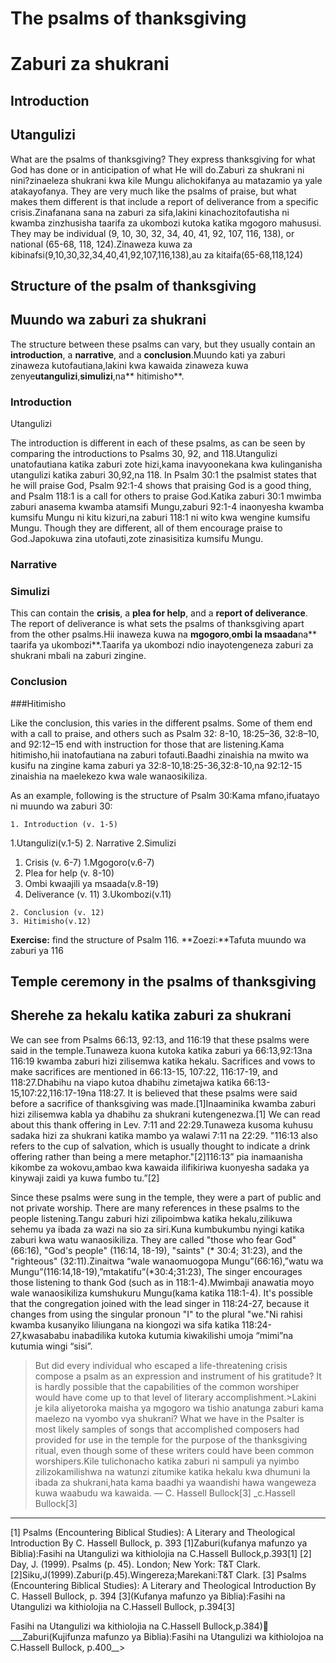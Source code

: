 # The psalms of thanksgiving
#  Zaburi za shukrani

## Introduction
## Utangulizi


What are the psalms of thanksgiving? They express thanksgiving for what God has done or in anticipation of what He will do.Zaburi za shukrani ni nini?zinaeleza shukrani kwa kile Mungu alichokifanya au matazamio ya yale atakayofanya. They are very much like the psalms of praise, but what makes them different is that include a report of deliverance from a specific crisis.Zinafanana sana na zaburi za sifa,lakini kinachozitofautisha ni kwamba zinzhusisha taarifa za ukombozi kutoka katika mgogoro mahususi. They may be individual (9, 10, 30, 32, 34, 40, 41, 92, 107, 116, 138), or national (65-68, 118, 124).Zinaweza kuwa za kibinafsi(9,10,30,32,34,40,41,92,107,116,138),au za kitaifa(65-68,118,124)

## Structure of the psalm of thanksgiving
## Muundo wa zaburi za shukrani

The structure between these psalms can vary, but they usually contain an **introduction**, a **narrative**, and a **conclusion**.Muundo kati ya zaburi zinaweza kutofautiana,lakini kwa kawaida zinaweza kuwa zenye**utangulizi**,**simulizi**,na** hitimisho**.

### Introduction
Utangulizi

The introduction is different in each of these psalms, as can be seen by comparing the introductions to Psalms 30, 92, and 118.Utangulizi unatofautiana katika zaburi zote hizi,kama inavyoonekana kwa kulinganisha utangulizi katika zaburi 30,92,na 118. In Psalm 30:1 the psalmist states that he will praise God, Psalm 92:1-4 shows that praising God is a good thing, and Psalm 118:1 is a call for others to praise God.Katika zaburi 30:1 mwimba zaburi anasema kwamba atamsifi Mungu,zaburi 92:1-4 inaonyesha kwamba kumsifu Mungu ni kitu kizuri,na zaburi 118:1 ni wito kwa wengine kumsifu Mungu. Though they are different, all of them encourage praise to God.Japokuwa zina utofauti,zote zinasisitiza kumsifu Mungu.

### Narrative
### Simulizi

This can contain the **crisis**, a **plea for help**, and a **report of deliverance**. The report of deliverance is what sets the psalms of thanksgiving apart from the other psalms.Hii inaweza kuwa na **mgogoro**,**ombi la msaada**na** taarifa ya ukombozi**.Taarifa ya ukombozi ndio inayotengeneza zaburi za shukrani mbali na zaburi zingine.

### Conclusion
###Hitimisho

Like the conclusion, this varies in the different psalms. Some of them end with a call to praise, and others such as Psalm 32: 8-10, 18:25–36, 32:8–10, and 92:12–15 end with instruction for those that are listening.Kama hitimisho,hii inatofautiana na zaburi tofauti.Baadhi zinaishia na mwito wa kusifu na zingine kama zaburi ya 32:8-10,18:25-36,32:8-10,na 92:12-15 zinaishia na maelekezo kwa wale wanaosikiliza.

As an example, following is the structure of Psalm 30:Kama mfano,ifuatayo ni muundo wa zaburi 30:

    1. Introduction (v. 1-5)
1.Utangulizi(v.1-5)
2. Narrative
2.Simulizi
  1. Crisis (v. 6-7)
1.Mgogoro(v.6-7)
  2. Plea for help (v. 8-10)
2. Ombi kwaajili ya msaada(v.8-19)
  3. Deliverance (v. 11)
3.Ukombozi(v.11)

    2. Conclusion (v. 12)
    3. Hitimisho(v.12)

**Exercise:** find the structure of Psalm 116.
**Zoezi:**Tafuta muundo wa zaburi ya 116

## Temple ceremony in the psalms of thanksgiving
## Sherehe za hekalu katika zaburi za shukrani

We can see from Psalms 66:13, 92:13, and 116:19 that these psalms were said in the temple.Tunaweza kuona kutoka katika zaburi ya 66:13,92:13na 116:19 kwamba zaburi hizi zilisemwa katika hekalu. Sacrifices and vows to make sacrifices are mentioned in 66:13-15, 107:22, 116:17-19, and 118:27.Dhabihu na viapo kutoa dhabihu zimetajwa katika 66:13-15,107:22,116:17-19na 118:27. It is believed that these psalms were said before a sacrifice of thanksgiving was made.[1]Inaaminika kwamba zaburi hizi zilisemwa kabla ya dhabihu za shukrani kutengenezwa.[1] We can read about this thank offering in Lev. 7:11 and 22:29.Tunaweza kusoma kuhusu sadaka hizi za shukrani katika mambo ya walawi 7:11 na 22:29. "116:13 also refers to the cup of salvation, which is usually thought to indicate a drink offering rather than being a mere metaphor."[2]116:13” pia inamaanisha kikombe za wokovu,ambao kwa kawaida ilifikiriwa kuonyesha sadaka ya kinywaji zaidi ya kuwa fumbo tu.”[2]

Since these psalms were sung in the temple, they were a part of public and not private worship. There are many references in these psalms to the people listening.Tangu zaburi hizi zilipoimbwa katika hekalu,zilikuwa sehemu ya ibada za wazi na sio za siri.Kuna kumbukumbu nyingi katika zaburi kwa watu wanaosikiliza. They are called "those who fear God" (66:16), "God's people" (116:14, 18-19), "saints" (* 30:4; 31:23), and the "righteous" (32:11).Zinaitwa “wale wanaomuogopa Mungu”(66:16),”watu wa Mungu”(116:14,18-19),”mtakatifu”(*30:4;31:23), The singer encourages those listening to thank God (such as in 118:1-4).Mwimbaji anawatia moyo wale wanaosikiliza kumshukuru Mungu(kama katika 118:1-4). It's possible that the congregation joined with the lead singer in 118:24-27, because it changes from using the singular pronoun "I" to the plural "we."Ni rahisi kwamba kusanyiko liliungana na kiongozi wa sifa katika 118:24-27,kwasababu inabadilika kutoka kutumia kiwakilishi umoja “mimi”na kutumia wingi “sisi”.

> But did every individual who escaped a life-threatening crisis compose a psalm as an expression and instrument of his gratitude? It is hardly possible that the capabilities of the common worshiper would have come up to that level of literary accomplishment.>Lakini je kila aliyetoroka maisha ya mgogoro wa tishio anatunga zaburi kama maelezo na vyombo vya shukrani? What we have in the Psalter is most likely samples of songs that accomplished composers had provided for use in the temple for the purpose of the thanksgiving ritual, even though some of these writers could have been common worshipers.Kile tulichonacho katika zaburi ni sampuli ya nyimbo zilizokamilishwa na watunzi zitumike katika hekalu kwa dhumuni la ibada za shukrani,hata kama baadhi ya waandishi hawa wangeweza kuwa waabudu wa kawaida.
> — C. Hassell Bullock[3]
>_c.Hassell  Bullock[3]

-------------------------------------------

[1] Psalms (Encountering Biblical Studies): A Literary and Theological Introduction By C. Hassell Bullock, p. 393 [1]Zaburi(kufanya mafunzo ya Biblia):Fasihi na Utangulizi wa kithiolojia na C.Hassell Bullock,p.393[1]
[2] Day, J. (1999). Psalms (p. 45). London; New York: T&T Clark.
[2]Siku,J(1999).Zaburi(p.45).Wingereza;Marekani:T&T  Clark.
[3] Psalms (Encountering Biblical Studies): A Literary and Theological Introduction By C. Hassell Bullock, p. 394 [3](Kufanya mafunzo ya Biblia):Fasihi na Utangulizi wa kithiolojia na C.Hassell Bullock, p.394[3]

<!--Following are two other sets of classification for these types of psalms. There is no agreement among scholars about which psalms fit in this category.<!—Zifuatazo ni seti mbili za uainishwaji kwa aina mbili za zaburi.Hakuna makubaliano baina ya wanafunzi kuhusu zaburi gani inayofaa katika aina hii.<!
Individual: 30, 34, 41, 66, 92, 116, 118, 138 and national: 67, 75, 107, 124, 129, 136 (Psalms: A Guide to Studying the Psalter By W. H. Jr. Bellinger, p. 108)Binafsi:30,34,41,66,92,116,118,138 na kitaifa:67,75,107,124,129,136(Zaburi:Muongozo wa kujifunza zaburi na W.H.jr.Bellinger,p.108)
Individual: Psalms 18, 30, 31, 32, 40, 66, 92, 116, 118, and 120 (Encountering the Book of Psalms (Encountering Biblical Studies): Binafsi :Zaburi 18,30,31,32,40,66,92,116,118 na 120(kujifunza kitabu cha zaburi (kujifunza  mafunzo ya Biblia):A Literary and Theological Introduction By C. Hassell Bullock, p. 384)-->Fasihi na Utangulizi wa kithiolojia na C.Hassell Bullock,p.384)
<!--Mays has pointed out that the cycle of trouble-prayer-help is not complete without “specific and public acts of gratitude.”<!—Mays ameonyesha kuwa mzunguko wa shida-maombi-msaada kaijakamilika bila “shukrani mahususi na za wazi.”<!_ Gratitude is a spiritual virtue that opens the door of the soul to the world around us.Shukrani ni nguvu ya kiungu inayofungua milango ya roho katika ulimwengu unaotuzunguka sisi. It creates a centrifugal force that causes the individual to look away from the self to God and to fellow human beings.Inajenga nguvu ya ziada ya ndani inayosababisha mtu binafsi kuangalia mbali zaidi yake mwenyewe kwa Mungu na wanadamu wenzake. It is not self-generating but stems from something outside oneself.Sio kijizalisha mwenyewe bali shina kutoka nje ya wewe.
---Psalms (Encountering Biblical Studies): A Literary and Theological Introduction By C. Hassell Bullock, p. 400-->___Zaburi(Kujifunza mafunzo ya Biblia):Fasihi na Utangulizi wa kithiolojoa na  C.Hassell Bullock, p.400__>